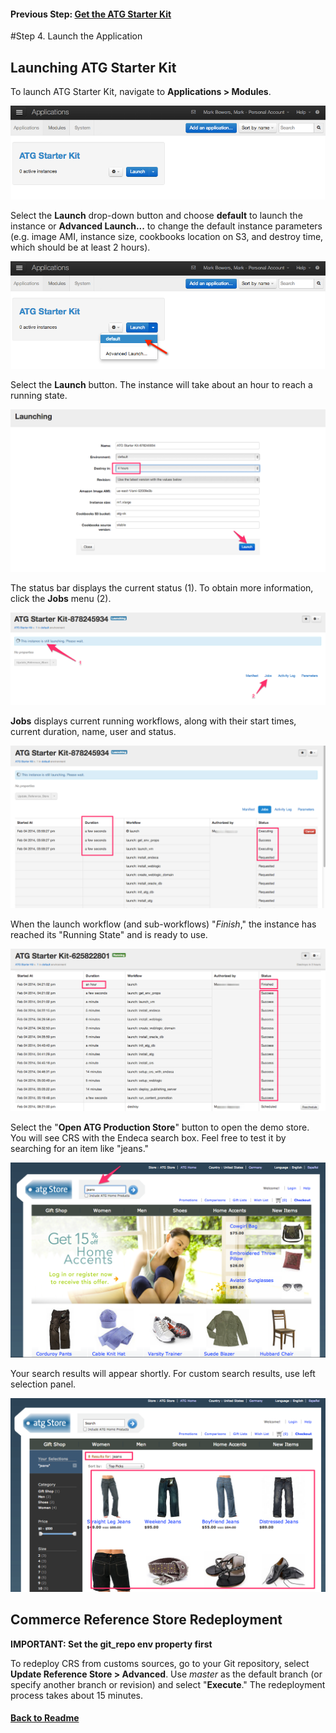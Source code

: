 #### Previous Step: [Get the ATG Starter Kit](step-3-get-starter-kit.md)

#Step 4. Launch the Application

## Launching ATG Starter Kit

To launch ATG Starter Kit, navigate to **Applications > Modules**.

![Installed module](images/installed-module.png)

Select the **Launch** drop-down button and choose **default** to launch the instance or **Advanced Launch...** to change the default instance parameters (e.g. image AMI, instance size, cookbooks location on S3, and destroy time, which should be at least 2 hours).

![Launch Starter Kit 1](images/launch-sk-1.png)

Select the **Launch** button. The instance will take about an hour to reach a running state.

![Starter Kit Advanced Launch](images/launch-advanced-launch.png)

The status bar displays the current status (1). To obtain more information, click the **Jobs** menu (2).

![Launching instance](images/launch-instance-screen-1.png)

**Jobs** displays current running workflows, along with their start times, current duration, name, user and status.

![Launching status](images/launch-instance-screen-2.png)

When the launch workflow (and sub-workflows) "*Finish*," the instance has reached its "Running State" and is ready to use.

![Instance running](images/launch-instance-running.png)

Select the "**Open ATG Production Store**" button to open the demo store. You will see CRS with the Endeca search box. Feel free to test it by searching for an item like "jeans."

![CRS search](images/launch-browse-crs-search.png)

Your search results will appear shortly. For custom search results, use left selection panel.

![Search results](images/launch-crs-search-results.png)

## Commerce Reference Store Redeployment

**IMPORTANT: Set the git_repo env property first**

To redeploy CRS from customs sources, go to your Git repository, select **Update Reference Store > Advanced**. Use *master* as the default branch (or specify another branch or revision) and select "**Execute**." The redeployment process takes about 15 minutes.

#### [Back to Readme](../readme.md)
